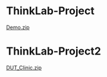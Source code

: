 # ThinkLab-Project
[Demo.zip](https://github.com/lazolah/ThinkLab-Project/files/11054413/Demo.zip)
# ThinkLab-Project2
[DUT_Clinic.zip](https://github.com/lazolah/ThinkLab-Project/files/11347719/DUT_Clinic.zip)
